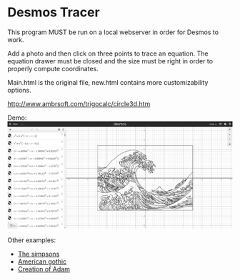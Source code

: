 # Desmos Tracer
This program MUST be run on a local webserver in order for Desmos to work.

Add a photo and then click on three points to trace an equation. The equation drawer must be closed and the size must be right in order to properly compute coordinates.

Main.html is the original file, new.html contains more customizability options.

<a>http://www.ambrsoft.com/trigocalc/circle3d.htm</a>

Demo:
![Demo Image](/demo.png)

Other examples:
<ul>
  <li><a href="https://www.desmos.com/calculator/otaasibedr">The simpsons</a></li>
  <li><a href="https://www.desmos.com/calculator/4uehcqaub4">American gothic</a></li>
  <li><a href="https://www.desmos.com/calculator/9aopac2wu8">Creation of Adam</a></li>
</ul>
